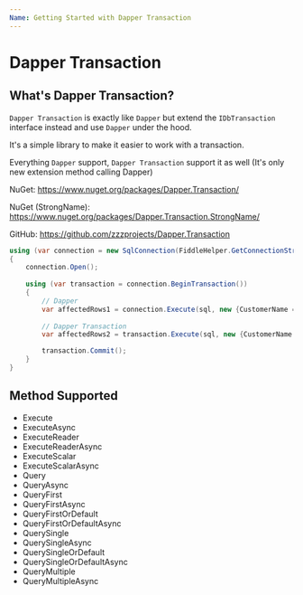 ```yaml
---
Name: Getting Started with Dapper Transaction
---
```


# Dapper Transaction

## What's Dapper Transaction?

`Dapper Transaction` is exactly like `Dapper` but extend the `IDbTransaction` interface instead and use `Dapper` under the hood.

It's a simple library to make it easier to work with a transaction.

Everything `Dapper` support, `Dapper Transaction` support it as well (It's only new extension method calling Dapper)

NuGet: https://www.nuget.org/packages/Dapper.Transaction/

NuGet (StrongName): https://www.nuget.org/packages/Dapper.Transaction.StrongName/

GitHub: https://github.com/zzzprojects/Dapper.Transaction

```csharp
using (var connection = new SqlConnection(FiddleHelper.GetConnectionStringSqlServerW3Schools()))
{
	connection.Open();
	
	using (var transaction = connection.BeginTransaction())
	{
		// Dapper
		var affectedRows1 = connection.Execute(sql, new {CustomerName = "Mark"}, transaction: transaction);
		
		// Dapper Transaction
		var affectedRows2 = transaction.Execute(sql, new {CustomerName = "Mark"});

		transaction.Commit();
	}
}
```

## Method Supported

- Execute
- ExecuteAsync
- ExecuteReader
- ExecuteReaderAsync
- ExecuteScalar
- ExecuteScalarAsync
- Query
- QueryAsync
- QueryFirst
- QueryFirstAsync
- QueryFirstOrDefault
- QueryFirstOrDefaultAsync
- QuerySingle
- QuerySingleAsync
- QuerySingleOrDefault
- QuerySingleOrDefaultAsync
- QueryMultiple
- QueryMultipleAsync